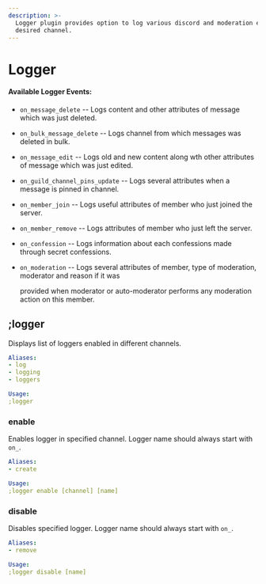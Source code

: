 ```yaml
---
description: >-
  Logger plugin provides option to log various discord and moderation events in
  desired channel.
---
```


# Logger

#### Available Logger Events:

* `on_message_delete` -- Logs content and other attributes of message which was just deleted.
* `on_bulk_message_delete` -- Logs channel from which messages was deleted in bulk.
* `on_message_edit` -- Logs old and new content along wth other attributes of message which was just edited.
* `on_guild_channel_pins_update` -- Logs several attributes when a message is pinned in channel.
* `on_member_join` -- Logs useful attributes of member who just joined the server.
* `on_member_remove` -- Logs attributes of member who just left the server.
* `on_confession` -- Logs information about each confessions made through secret confessions.
* `on_moderation` -- Logs several attributes of member, type of moderation, moderator and reason if it was

  provided when moderator or auto-moderator performs any moderation action on this member.

## ;logger

Displays list of loggers enabled in different channels.

```yaml
Aliases:
- log
- logging
- loggers

Usage:
;logger
```

### enable

Enables logger in specified channel. Logger name should always start with `on_`.

```yaml
Aliases:
- create

Usage:
;logger enable [channel] [name]
```

### disable

Disables specified logger. Logger name should always start with `on_`.

```yaml
Aliases:
- remove

Usage:
;logger disable [name]
```

